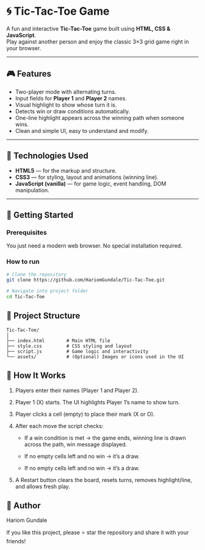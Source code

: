 # 🌀 Tic-Tac-Toe Game

A fun and interactive **Tic-Tac-Toe** game built using **HTML, CSS & JavaScript**.  
Play against another person and enjoy the classic 3×3 grid game right in your browser.

---

## 🎮 Features

- Two-player mode with alternating turns.  
- Input fields for **Player 1** and **Player 2** names.  
- Visual highlight to show whose turn it is.  
- Detects win or draw conditions automatically.  
- One-line highlight appears across the winning path when someone wins.  
- Clean and simple UI, easy to understand and modify.

---

## 🧰 Technologies Used

- **HTML5** — for the markup and structure.  
- **CSS3** — for styling, layout and animations (winning line).  
- **JavaScript (vanilla)** — for game logic, event handling, DOM manipulation.

---

## 🚀 Getting Started

### Prerequisites  
You just need a modern web browser. No special installation required.

### How to run  
```bash
# Clone the repository
git clone https://github.com/HariomGundale/Tic-Tac-Toe.git

# Navigate into project folder
cd Tic-Tac-Toe

```


## 📁 Project Structure

```plaintext
Tic-Tac-Toe/
│
├── index.html        # Main HTML file
├── style.css         # CSS styling and layout
├── script.js         # Game logic and interactivity
└── assets/           # (Optional) Images or icons used in the UI
```

## 🧠 How It Works

1. Players enter their names (Player 1 and Player 2).

2. Player 1 (X) starts. The UI highlights Player 1’s name to show turn.

3. Player clicks a cell (empty) to place their mark (X or O).

4. After each move the script checks:

     - If a win condition is met → the game ends, winning line is drawn across the path, win message displayed.

     - If no empty cells left and no win → it’s a draw.

     - If no empty cells left and no win → it’s a draw.

5. A Restart button clears the board, resets turns, removes highlight/line, and allows fresh play.

## 👤 Author

Hariom Gundale

If you like this project, please ⭐ star the repository and share it with your friends!